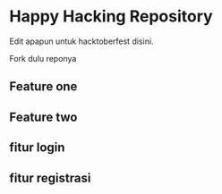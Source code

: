 # Happy Hacking Repository

Edit apapun untuk hacktoberfest disini.

Fork dulu reponya

## Feature one
## Feature two
## fitur login
## fitur registrasi